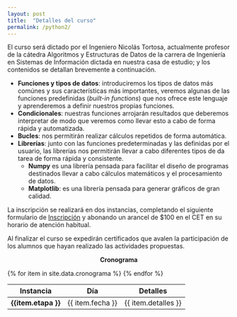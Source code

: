 ```yaml
---
layout: post
title:  "Detalles del curso"
permalink: /python2/
---
```


El curso será dictado por el Ingeniero Nicolás Tortosa, actualmente profesor de la cátedra
Algoritmos y Estructuras de Datos de la carrera de Ingeniería en Sistemas de Información
dictada en nuestra casa de estudio; y los contenidos se detallan brevemente a continuación.

- **Funciones y tipos de datos**: introduciremos los tipos de datos más comúnes y sus características
más importantes, veremos algunas de las funciones predefinidas (_built-in functions_) que nos ofrece este
lenguaje  y aprenderemos a definir nuestros propias funciones.
- **Condicionales**: nuestras funciones arrojarán resultados que deberemos interpretar de modo que veremos como
llevar esto a cabo de forma rápida y automatizada.
- **Bucles**: nos permitirán realizar cálculos repetidos de forma automática.
- **Librerías**: junto con las funciones predeterminadas y las definidas por el usuario, las librerías
nos permitirán llevar a cabo diferentes tipos de da tarea de forma rápida y consistente.
  - **Numpy** es una librería pensada para facilitar el diseño de programas destinados llevar a cabo
  cálculos matemáticos y el procesamiento de datos.
  - **Matplotlib**: es una librería pensada para generar gráficos de gran calidad.

La inscripción se realizará en dos instancias, completando el siguiente formulario de [Inscripción][Formulario] y abonando un arancel de $100 en el CET en su horario de atención habitual.

Al finalizar el curso se expedirán certificados que avalen la participación de los alumnos que hayan realizado las actividades propuestas.

<p style="text-align: center"><strong>Cronograma</strong></p>

  <table>
  <thead>
    <tr>
      <th>Instancia</th>
      <th>Día</th>
      <th>Detalles</th>
    </tr>
  </thead>
  <tbody>
    {% for item in site.data.cronograma %}
    <tr>
      <td><strong>{{item.etapa }}</strong></td>
      <td>{{ item.fecha }}</td>
      <td>{{ item.detalles }}</td>
    </tr>
    {% endfor %}
  </tbody>
</table>

[Formulario]:https://docs.google.com/forms/d/e/1FAIpQLSfho_-mFUnV6GzIS34Kv_bDXH5IlqAwrQoUBoIYFBjTIa1C-Q/viewform?usp=sf_link
